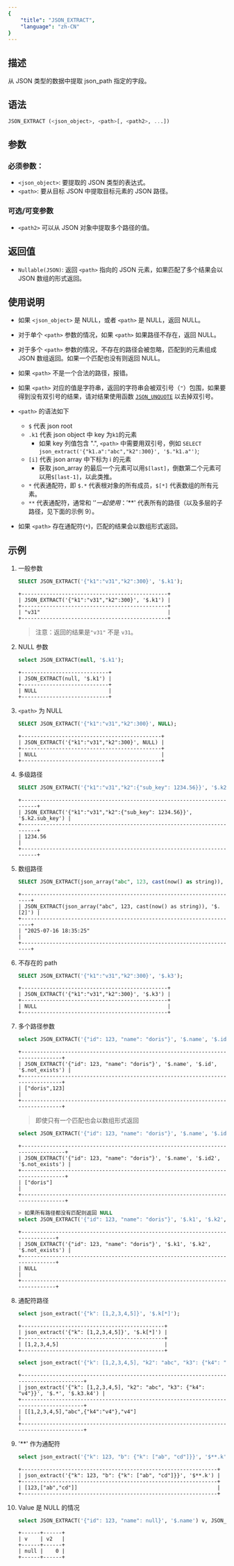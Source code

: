 ```yaml
---
{
    "title": "JSON_EXTRACT",
    "language": "zh-CN"
}
---
```


## 描述
从 JSON 类型的数据中提取 json_path 指定的字段。

## 语法
```sql
JSON_EXTRACT (<json_object>, <path>[, <path2>, ...])
```
## 参数
### 必须参数：
- `<json_object>`: 要提取的 JSON 类型的表达式。
- `<path>`: 要从目标 JSON 中提取目标元素的 JSON 路径。
### 可选/可变参数
- `<path2>` 可以从 JSON 对象中提取多个路径的值。

## 返回值
- `Nullable(JSON)`: 返回 `<path>` 指向的 JSON 元素，如果匹配了多个结果会以 JSON 数组的形式返回。

## 使用说明
- 如果 `<json_object>` 是 NULL，或者 `<path>` 是 NULL，返回 NULL。
- 对于单个 `<path>` 参数的情况，如果 `<path>` 如果路径不存在，返回 NULL。
- 对于多个 `<path>` 参数的情况，不存在的路径会被忽略，匹配到的元素组成 JSON 数组返回。如果一个匹配也没有则返回 NULL。
- 如果 `<path>` 不是一个合法的路径，报错。
- 如果 `<path>` 对应的值是字符串，返回的字符串会被双引号（`"`）包围，如果要得到没有双引号的结果，请对结果使用函数 [`JSON_UNQUOTE`](./json-unquote.md) 以去掉双引号。
- `<path>` 的语法如下
    * `$` 代表 json root
    * `.k1` 代表 json object 中 key 为`k1`的元素
        * 如果 key 列值包含 ".", `<path>` 中需要用双引号，例如 `SELECT json_extract('{"k1.a":"abc","k2":300}', '$."k1.a"')`;
    * `[i]` 代表 json array 中下标为 i 的元素
        * 获取 json_array 的最后一个元素可以用`$[last]`，倒数第二个元素可以用`$[last-1]`，以此类推。
    * `*` 代表通配符，即 `$.*` 代表根对象的所有成员，`$[*]` 代表数组的所有元素。
    * `**` 代表通配符，通常和 '$' 一起使用： '$**' 代表所有的路径（以及多层的子路径，见下面的示例 9）。

- 如果 `<path>` 存在通配符(`*`)，匹配的结果会以数组形式返回。

## 示例
1. 一般参数
    ```sql
    SELECT JSON_EXTRACT('{"k1":"v31","k2":300}', '$.k1');
    ```
    ```
    +-----------------------------------------------+
    | JSON_EXTRACT('{"k1":"v31","k2":300}', '$.k1') |
    +-----------------------------------------------+
    | "v31"                                         |
    +-----------------------------------------------+
    ```
    > 注意：返回的结果是`"v31"` 不是 `v31`。
2. NULL 参数
    ```sql
    select JSON_EXTRACT(null, '$.k1');
    ```
    ```
    +----------------------------+
    | JSON_EXTRACT(null, '$.k1') |
    +----------------------------+
    | NULL                       |
    +----------------------------+
    ```
3. `<path>` 为 NULL
    ```sql
    SELECT JSON_EXTRACT('{"k1":"v31","k2":300}', NULL);
    ```
    ```
    +---------------------------------------------+
    | JSON_EXTRACT('{"k1":"v31","k2":300}', NULL) |
    +---------------------------------------------+
    | NULL                                        |
    +---------------------------------------------+
    ```
4. 多级路径
    ```sql
    SELECT JSON_EXTRACT('{"k1":"v31","k2":{"sub_key": 1234.56}}', '$.k2.sub_key');
    ```
    ```
    +------------------------------------------------------------------------+
    | JSON_EXTRACT('{"k1":"v31","k2":{"sub_key": 1234.56}}', '$.k2.sub_key') |
    +------------------------------------------------------------------------+
    | 1234.56                                                                |
    +------------------------------------------------------------------------+
    ```
5. 数组路径
    ```sql
    SELECT JSON_EXTRACT(json_array("abc", 123, cast(now() as string)), '$[2]');
    ```
    ```
    +----------------------------------------------------------------------+
    | JSON_EXTRACT(json_array("abc", 123, cast(now() as string)), '$.[2]') |
    +----------------------------------------------------------------------+
    | "2025-07-16 18:35:25"                                                |
    +----------------------------------------------------------------------+
    ```
6. 不存在的 path
    ```sql
    SELECT JSON_EXTRACT('{"k1":"v31","k2":300}', '$.k3');
    ```
    ```
    +-----------------------------------------------+
    | JSON_EXTRACT('{"k1":"v31","k2":300}', '$.k3') |
    +-----------------------------------------------+
    | NULL                                          |
    +-----------------------------------------------+
    ```
7. 多个路径参数
    ```sql
    select JSON_EXTRACT('{"id": 123, "name": "doris"}', '$.name', '$.id', '$.not_exists');
    ```
    ```
    +--------------------------------------------------------------------------------+
    | JSON_EXTRACT('{"id": 123, "name": "doris"}', '$.name', '$.id', '$.not_exists') |
    +--------------------------------------------------------------------------------+
    | ["doris",123]                                                                  |
    +--------------------------------------------------------------------------------+
    ```
    > 即使只有一个匹配也会以数组形式返回
    ```sql
    select JSON_EXTRACT('{"id": 123, "name": "doris"}', '$.name', '$.id2', '$.not_exists');
    ```
    ```
    +---------------------------------------------------------------------------------+
    | JSON_EXTRACT('{"id": 123, "name": "doris"}', '$.name', '$.id2', '$.not_exists') |
    +---------------------------------------------------------------------------------+
    | ["doris"]                                                                       |
    +---------------------------------------------------------------------------------+
    ```
    ```sql
    > 如果所有路径都没有匹配则返回 NULL
    select JSON_EXTRACT('{"id": 123, "name": "doris"}', '$.k1', '$.k2', '$.not_exists');
    ```
    ```
    +------------------------------------------------------------------------------+
    | JSON_EXTRACT('{"id": 123, "name": "doris"}', '$.k1', '$.k2', '$.not_exists') |
    +------------------------------------------------------------------------------+
    | NULL                                                                         |
    +------------------------------------------------------------------------------+
    ```

8. 通配符路径
    ```sql
    select json_extract('{"k": [1,2,3,4,5]}', '$.k[*]');
    ```
    ```
    +----------------------------------------------+
    | json_extract('{"k": [1,2,3,4,5]}', '$.k[*]') |
    +----------------------------------------------+
    | [1,2,3,4,5]                                  |
    +----------------------------------------------+
    ```
    ```sql
    select json_extract('{"k": [1,2,3,4,5], "k2": "abc", "k3": {"k4": "v4"}}', '$.*', '$.k3.k4');
    ```
    ```
    +---------------------------------------------------------------------------------------+
    | json_extract('{"k": [1,2,3,4,5], "k2": "abc", "k3": {"k4": "v4"}}', '$.*', '$.k3.k4') |
    +---------------------------------------------------------------------------------------+
    | [[1,2,3,4,5],"abc",{"k4":"v4"},"v4"]                                                  |
    +---------------------------------------------------------------------------------------+
    ```
9. '**' 作为通配符
    ```sql
    select json_extract('{"k": 123, "b": {"k": ["ab", "cd"]}}', '$**.k');
    ```
    ```text
    +---------------------------------------------------------------+
    | json_extract('{"k": 123, "b": {"k": ["ab", "cd"]}}', '$**.k') |
    +---------------------------------------------------------------+
    | [123,["ab","cd"]]                                             |
    +---------------------------------------------------------------+
    ```
10. Value 是 NULL 的情况
    ```sql
    select JSON_EXTRACT('{"id": 123, "name": null}', '$.name') v, JSON_EXTRACT('{"id": 123, "name": null}', '$.name') is null v2;
    ```
    ```
    +------+------+
    | v    | v2   |
    +------+------+
    | null |    0 |
    +------+------+
    ```
